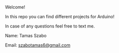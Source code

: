 Welcome!

In this repo you can find different projects for Arduino!

In case of any questions feel free to text me.

Name: Tamas Szabo

Email: szabotamas6@gmail.com
